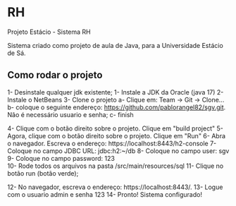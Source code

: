 # RH

Projeto Estácio - Sistema RH

Sistema criado como projeto de aula de Java, para a Universidade Estácio de Sá.

## Como rodar o projeto

1- Desinstale qualquer jdk existente;
1- Instale a JDK da Oracle (java 17)
2- Instale o NetBeans
3- Clone o projeto
    a- Clique em: Team -> Git -> Clone...
    b- coloque o seguinte endereço: https://github.com/pablorangel82/sgv.git. Não é necessário usuario e senha;
    c- finish

4- Clique com o botão direito sobre o projeto. Clique em "build project"
5- Agora, clique com o botão direito sobre o projeto. Clique em "Run"
6- Abra o navegador. Escreva o endereço: https://localhost:8443/h2-console
7- Coloque no campo JDBC URL: jdbc:h2:~/db
8- Coloque no campo user: sgv
9- Coloque no campo password: 123  
10- Rode todos os arquivos na pasta <project>/src/main/resources/sql
11- Clique no botão run (botão verde);

12- No navegador, escreva o endereço: https://localhost:8443/.
13- Logue com o usuario admin e senha 123
14- Pronto! Sistema configurado!
